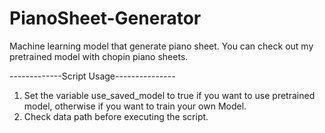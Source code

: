 # PianoSheet-Generator
Machine learning model that generate piano sheet.
You can check out my pretrained model with chopin piano sheets.

-------------Script Usage---------------
1. Set the variable use_saved_model to true if you want to use pretrained model, otherwise if you want to train your own Model.
2. Check data path before executing the script.
